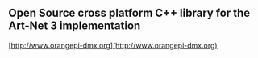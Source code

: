 ## Open Source cross platform C++ library for the Art-Net 3 implementation ##

[http://www.orangepi-dmx.org](http://www.orangepi-dmx.org)


